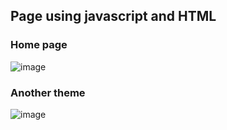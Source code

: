 ## Page using javascript and HTML

### Home page
![image](https://user-images.githubusercontent.com/65067847/179924140-dff11925-9c96-4da5-a11c-5024b611a720.png)

### Another theme 
![image](https://user-images.githubusercontent.com/65067847/179924394-38137838-948c-4ba2-a5bc-120089b0b734.png)
